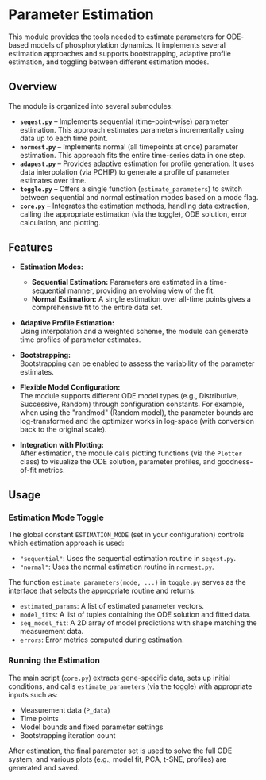 # Parameter Estimation

This module provides the tools needed to estimate parameters for ODE‐based models of phosphorylation dynamics. It implements several estimation approaches and supports bootstrapping, adaptive profile estimation, and toggling between different estimation modes.

## Overview

The module is organized into several submodules:

- **`seqest.py`** – Implements sequential (time-point–wise) parameter estimation. This approach estimates parameters incrementally using data up to each time point.  
- **`normest.py`** – Implements normal (all timepoints at once) parameter estimation. This approach fits the entire time-series data in one step.  
- **`adapest.py`** – Provides adaptive estimation for profile generation. It uses data interpolation (via PCHIP) to generate a profile of parameter estimates over time.  
- **`toggle.py`** – Offers a single function (`estimate_parameters`) to switch between sequential and normal estimation modes based on a mode flag.  
- **`core.py`** – Integrates the estimation methods, handling data extraction, calling the appropriate estimation (via the toggle), ODE solution, error calculation, and plotting.

## Features

- **Estimation Modes:**  
  - **Sequential Estimation:** Parameters are estimated in a time-sequential manner, providing an evolving view of the fit.  
  - **Normal Estimation:** A single estimation over all-time points gives a comprehensive fit to the entire data set.
  
- **Adaptive Profile Estimation:**  
  Using interpolation and a weighted scheme, the module can generate time profiles of parameter estimates.

- **Bootstrapping:**  
  Bootstrapping can be enabled to assess the variability of the parameter estimates.

- **Flexible Model Configuration:**  
  The module supports different ODE model types (e.g., Distributive, Successive, Random) through configuration constants. For example, when using the "randmod" (Random model), the parameter bounds are log-transformed and the optimizer works in log-space (with conversion back to the original scale).

- **Integration with Plotting:**  
  After estimation, the module calls plotting functions (via the `Plotter` class) to visualize the ODE solution, parameter profiles, and goodness-of-fit metrics.

## Usage

### Estimation Mode Toggle

The global constant `ESTIMATION_MODE` (set in your configuration) controls which estimation approach is used:
- `"sequential"`: Uses the sequential estimation routine in `seqest.py`.
- `"normal"`: Uses the normal estimation routine in `normest.py`.

The function `estimate_parameters(mode, ...)` in `toggle.py` serves as the interface that selects the appropriate routine and returns:
- `estimated_params`: A list of estimated parameter vectors.
- `model_fits`: A list of tuples containing the ODE solution and fitted data.
- `seq_model_fit`: A 2D array of model predictions with shape matching the measurement data.
- `errors`: Error metrics computed during estimation.

### Running the Estimation

The main script (`core.py`) extracts gene-specific data, sets up initial conditions, and calls `estimate_parameters` (via the toggle) with appropriate inputs such as:
- Measurement data (`P_data`)
- Time points
- Model bounds and fixed parameter settings
- Bootstrapping iteration count

After estimation, the final parameter set is used to solve the full ODE system, and various plots (e.g., model fit, PCA, t-SNE, profiles) are generated and saved.